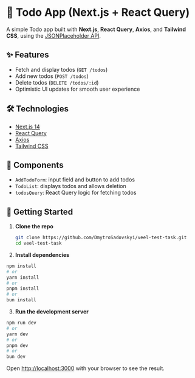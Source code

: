 # 📝 Todo App (Next.js + React Query)

A simple Todo app built with **Next.js**, **React Query**, **Axios**, and **Tailwind CSS**, using the [JSONPlaceholder API](https://jsonplaceholder.typicode.com/).

## ✨ Features

- Fetch and display todos (`GET /todos`)
- Add new todos (`POST /todos`)
- Delete todos (`DELETE /todos/:id`)
- Optimistic UI updates for smooth user experience

## 🛠️ Technologies

- [Next.js 14](https://nextjs.org/)
- [React Query](https://tanstack.com/query/latest)
- [Axios](https://axios-http.com/)
- [Tailwind CSS](https://tailwindcss.com/)

## 🧩 Components

- `AddTodoForm`: input field and button to add todos
- `TodoList`: displays todos and allows deletion
- `todosQuery`: React Query logic for fetching todos

## 🚀 Getting Started

1. **Clone the repo**

   ```bash
   git clone https://github.com/DmytroSadovskyi/veel-test-task.git
   cd veel-test-task
   ```

2. **Install dependencies**

```bash
npm install
# or
yarn install
# or
pnpm install
# or
bun install
```

3. **Run the development server**

```bash
npm run dev
# or
yarn dev
# or
pnpm dev
# or
bun dev
```

Open [http://localhost:3000](http://localhost:3000) with your browser to see the result.
